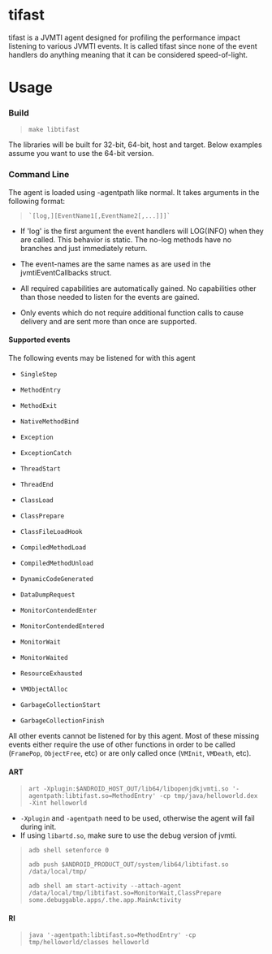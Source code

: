 # tifast

tifast is a JVMTI agent designed for profiling the performance impact listening
to various JVMTI events. It is called tifast since none of the event handlers do
anything meaning that it can be considered speed-of-light.

# Usage
### Build
>    `make libtifast`

The libraries will be built for 32-bit, 64-bit, host and target. Below examples
assume you want to use the 64-bit version.

### Command Line

The agent is loaded using -agentpath like normal. It takes arguments in the
following format:
>     `[log,][EventName1[,EventName2[,...]]]`

* If 'log' is the first argument the event handlers will LOG(INFO) when they are
  called. This behavior is static. The no-log methods have no branches and just
  immediately return.

* The event-names are the same names as are used in the jvmtiEventCallbacks
  struct.

* All required capabilities are automatically gained. No capabilities other than
  those needed to listen for the events are gained.

* Only events which do not require additional function calls to cause delivery
  and are sent more than once are supported.

#### Supported events

The following events may be listened for with this agent

* `SingleStep`

* `MethodEntry`

* `MethodExit`

* `NativeMethodBind`

* `Exception`

* `ExceptionCatch`

* `ThreadStart`

* `ThreadEnd`

* `ClassLoad`

* `ClassPrepare`

* `ClassFileLoadHook`

* `CompiledMethodLoad`

* `CompiledMethodUnload`

* `DynamicCodeGenerated`

* `DataDumpRequest`

* `MonitorContendedEnter`

* `MonitorContendedEntered`

* `MonitorWait`

* `MonitorWaited`

* `ResourceExhausted`

* `VMObjectAlloc`

* `GarbageCollectionStart`

* `GarbageCollectionFinish`

All other events cannot be listened for by this agent. Most of these missing
events either require the use of other functions in order to be called
(`FramePop`, `ObjectFree`, etc) or are only called once (`VMInit`, `VMDeath`,
etc).

#### ART
>    `art -Xplugin:$ANDROID_HOST_OUT/lib64/libopenjdkjvmti.so '-agentpath:libtifast.so=MethodEntry' -cp tmp/java/helloworld.dex -Xint helloworld`

* `-Xplugin` and `-agentpath` need to be used, otherwise the agent will fail during init.
* If using `libartd.so`, make sure to use the debug version of jvmti.

>    `adb shell setenforce 0`
>
>    `adb push $ANDROID_PRODUCT_OUT/system/lib64/libtifast.so /data/local/tmp/`
>
>    `adb shell am start-activity --attach-agent /data/local/tmp/libtifast.so=MonitorWait,ClassPrepare some.debuggable.apps/.the.app.MainActivity`

#### RI
>    `java '-agentpath:libtifast.so=MethodEntry' -cp tmp/helloworld/classes helloworld`
